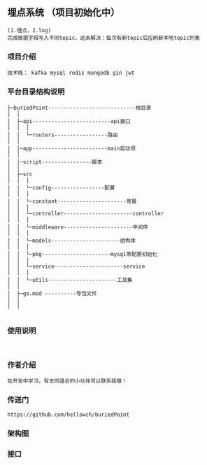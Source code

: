 ## 埋点系统 （项目初始化中）
    (1.埋点，2.log)
    完成根据字段写入不同topic，还未解决：每次有新topic后应刷新本地topic列表
### 项目介绍
    技术栈： kafka mysql redis mongodb gin jwt

### 平台目录结构说明
```
├─buriedPoint----------------------------根目录
│  │
│  ├─api-------------------------api接口
│  │  │
│  │  └─routers-----------------路由
│  │
│  │─app------------------------main启动项
│  │
│  │─script----------------脚本
│  │
│  ├─src
│  │  │
│  │  └─config-----------------配置
│  │  │
│  │  └─constant----------------------常量
│  │  │
│  │  └─controller----------------------controller
│  │  │
│  │  └─middleware----------------------中间件
│  │  │
│  │  └─models----------------------结构体
│  │  │
│  │  └─pkg----------------------mysql等配置初始化
│  │  │
│  │  └─service----------------------service
│  │  │
│  │  └─utils----------------------工具集
│  │
│  ├─go.mod ----------导包文件
│  │  
│  │


```


### 使用说明

```
 
```

### 作者介绍

```
在开发中学习，有志同道合的小伙伴可以联系我哦！
```

### 传送门
    https://github.com/hellowch/buriedPoint

### 架构图



### 接口

```


```
